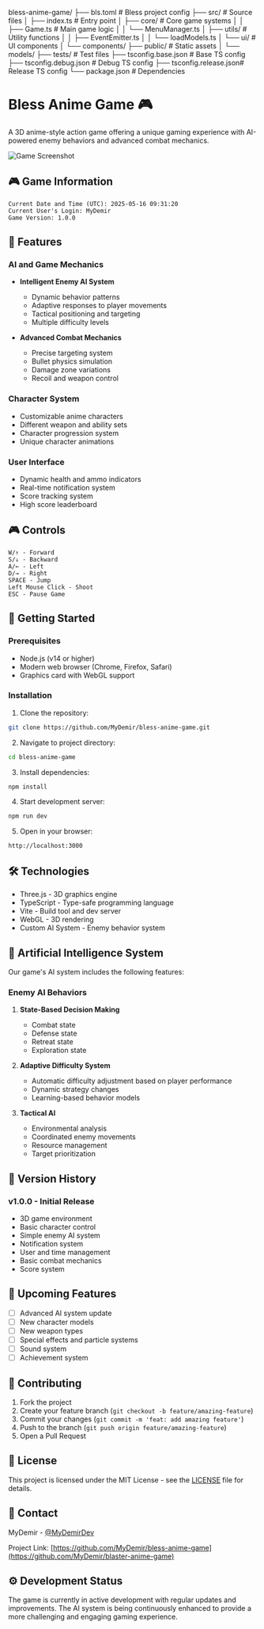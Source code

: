 bless-anime-game/
├── bls.toml              # Bless project config
├── src/                  # Source files
│   ├── index.ts         # Entry point
│   ├── core/            # Core game systems
│   │   ├── Game.ts      # Main game logic
│   │   └── MenuManager.ts
│   ├── utils/           # Utility functions
│   │   ├── EventEmitter.ts
│   │   └── loadModels.ts
│   └── ui/              # UI components
│       └── components/
├── public/              # Static assets
│   └── models/
├── tests/               # Test files
├── tsconfig.base.json   # Base TS config
├── tsconfig.debug.json  # Debug TS config
├── tsconfig.release.json# Release TS config
└── package.json         # Dependencies


# Bless Anime Game 🎮

A 3D anime-style action game offering a unique gaming experience with AI-powered enemy behaviors and advanced combat mechanics.

![Game Screenshot](./assets/screenshots/game-preview.png)

## 🎮 Game Information
```
Current Date and Time (UTC): 2025-05-16 09:31:20
Current User's Login: MyDemir
Game Version: 1.0.0
```

## 🌟 Features

### AI and Game Mechanics

- **Intelligent Enemy AI System**
  - Dynamic behavior patterns
  - Adaptive responses to player movements
  - Tactical positioning and targeting
  - Multiple difficulty levels

- **Advanced Combat Mechanics**
  - Precise targeting system
  - Bullet physics simulation
  - Damage zone variations
  - Recoil and weapon control

### Character System

- Customizable anime characters
- Different weapon and ability sets
- Character progression system
- Unique character animations

### User Interface

- Dynamic health and ammo indicators
- Real-time notification system
- Score tracking system
- High score leaderboard

## 🎮 Controls

```
W/↑ - Forward
S/↓ - Backward
A/← - Left
D/→ - Right
SPACE - Jump
Left Mouse Click - Shoot
ESC - Pause Game
```

## 🚀 Getting Started

### Prerequisites

- Node.js (v14 or higher)
- Modern web browser (Chrome, Firefox, Safari)
- Graphics card with WebGL support

### Installation

1. Clone the repository:
```bash
git clone https://github.com/MyDemir/bless-anime-game.git
```

2. Navigate to project directory:
```bash
cd bless-anime-game
```

3. Install dependencies:
```bash
npm install
```

4. Start development server:
```bash
npm run dev
```

5. Open in your browser:
```
http://localhost:3000
```

## 🛠 Technologies

- Three.js - 3D graphics engine
- TypeScript - Type-safe programming language
- Vite - Build tool and dev server
- WebGL - 3D rendering
- Custom AI System - Enemy behavior system

## 🤖 Artificial Intelligence System

Our game's AI system includes the following features:

### Enemy AI Behaviors

1. **State-Based Decision Making**
   - Combat state
   - Defense state
   - Retreat state
   - Exploration state

2. **Adaptive Difficulty System**
   - Automatic difficulty adjustment based on player performance
   - Dynamic strategy changes
   - Learning-based behavior models

3. **Tactical AI**
   - Environmental analysis
   - Coordinated enemy movements
   - Resource management
   - Target prioritization

## 📝 Version History

### v1.0.0 - Initial Release

- 3D game environment
- Basic character control
- Simple enemy AI system
- Notification system
- User and time management
- Basic combat mechanics
- Score system

## 🎯 Upcoming Features

- [ ] Advanced AI system update
- [ ] New character models
- [ ] New weapon types
- [ ] Special effects and particle systems
- [ ] Sound system
- [ ] Achievement system

## 👥 Contributing

1. Fork the project
2. Create your feature branch (`git checkout -b feature/amazing-feature`)
3. Commit your changes (`git commit -m 'feat: add amazing feature'`)
4. Push to the branch (`git push origin feature/amazing-feature`)
5. Open a Pull Request

## 📜 License

This project is licensed under the MIT License - see the [LICENSE](LICENSE) file for details.

## 🤝 Contact

MyDemir - [@MyDemirDev](https://twitter.com/MyDemirDev)

Project Link: [https://github.com/MyDemir/bless-anime-game](https://github.com/MyDemir/blaster-anime-game)

## ⚙️ Development Status

The game is currently in active development with regular updates and improvements. The AI system is being continuously enhanced to provide a more challenging and engaging gaming experience.
